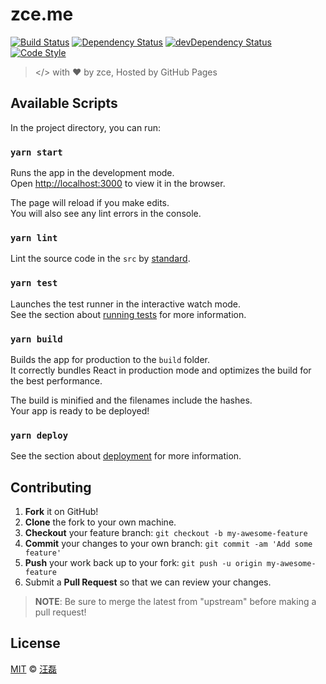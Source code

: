 # zce.me

[![Build Status][travis-image]][travis-url]
[![Dependency Status][dependency-image]][dependency-url]
[![devDependency Status][devdependency-image]][devdependency-url]
[![Code Style][style-image]][style-url]

> </> with ♥ by zce, Hosted by GitHub Pages

## Available Scripts

In the project directory, you can run:

### `yarn start`

Runs the app in the development mode.<br>
Open [http://localhost:3000](http://localhost:3000) to view it in the browser.

The page will reload if you make edits.<br>
You will also see any lint errors in the console.

### `yarn lint`

Lint the source code in the `src` by [standard](https://standardjs.com).

### `yarn test`

Launches the test runner in the interactive watch mode.<br>
See the section about [running tests](https://facebook.github.io/create-react-app/docs/running-tests) for more information.

### `yarn build`

Builds the app for production to the `build` folder.<br>
It correctly bundles React in production mode and optimizes the build for the best performance.

The build is minified and the filenames include the hashes.<br>
Your app is ready to be deployed!

### `yarn deploy`

See the section about [deployment](https://facebook.github.io/create-react-app/docs/deployment) for more information.

## Contributing

1. **Fork** it on GitHub!
2. **Clone** the fork to your own machine.
3. **Checkout** your feature branch: `git checkout -b my-awesome-feature`
4. **Commit** your changes to your own branch: `git commit -am 'Add some feature'`
5. **Push** your work back up to your fork: `git push -u origin my-awesome-feature`
6. Submit a **Pull Request** so that we can review your changes.

> **NOTE**: Be sure to merge the latest from "upstream" before making a pull request!

## License

[MIT](LICENSE) &copy; [汪磊](https://zce.me)

<!--  -->

[travis-image]: https://img.shields.io/travis/zce/zce.github.io.svg
[travis-url]: https://travis-ci.org/zce/zce.github.io
[dependency-image]: https://img.shields.io/david/zce/zce.github.io.svg
[dependency-url]: https://david-dm.org/zce/zce.github.io
[devdependency-image]: https://img.shields.io/david/dev/zce/zce.github.io.svg
[devdependency-url]: https://david-dm.org/zce/zce.github.io?type=dev
[style-image]: https://img.shields.io/badge/code_style-standard-brightgreen.svg
[style-url]: http://standardjs.com
